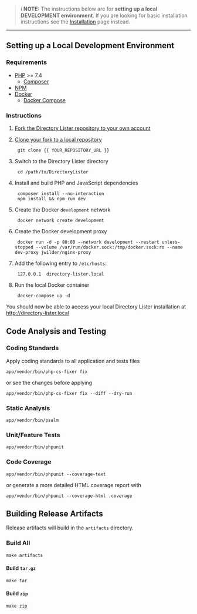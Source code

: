> ℹ️ **NOTE:** The instructions below are for **setting up a local DEVELOPMENT environment**. If you are looking for basic installation instructions see the [Installation](https://github.com/DirectoryLister/DirectoryLister/wiki/Installation) page instead.
---

Setting up a Local Development Environment
------------------------------------------

### Requirements

  - [PHP](https://php.net) >= 7.4
    - [Composer](https://getcomposer.org)
  - [NPM](https://www.npmjs.com)
  - [Docker](https://www.docker.com)
    - [Docker Compose](https://docs.docker.com/compose/)

### Instructions

  1. [Fork the Directory Lister repository to your own account](https://github.com/DirectoryLister/DirectoryLister/fork)

  2. [Clone your fork to a local repository](https://help.github.com/en/github/creating-cloning-and-archiving-repositories/cloning-a-repository)

          git clone {{ YOUR_REPOSITORY_URL }}

  3. Switch to the Directory Lister directory

          cd /path/to/DirectoryLister

  4. Install and build PHP and JavaScript dependencies

          composer install --no-interaction
          npm install && npm run dev

  5. Create the Docker `development` network

          docker network create development

  6. Create the Docker development proxy

          docker run -d -p 80:80 --network development --restart unless-stopped --volume /var/run/docker.sock:/tmp/docker.sock:ro --name dev-proxy jwilder/nginx-proxy

  7. Add the following entry to `/etc/hosts`:

          127.0.0.1  directory-lister.local

  8. Run the local Docker container

          docker-compose up -d

You should now be able to access your local Directory Lister installation at <http://directory-lister.local>

Code Analysis and Testing
-------------------------

### Coding Standards

Apply coding standards to all application and tests files

    app/vendor/bin/php-cs-fixer fix

or see the changes before applying

    app/vendor/bin/php-cs-fixer fix --diff --dry-run

### Static Analysis

    app/vendor/bin/psalm

### Unit/Feature Tests

    app/vendor/bin/phpunit

### Code Coverage

    app/vendor/bin/phpunit --coverage-text

or generate a more detailed HTML coverage report with

    app/vendor/bin/phpunit --coverage-html .coverage

Building Release Artifacts
--------------------------

Release artifacts will build in the `artifacts` directory.

### Build All

    make artifacts

#### Build `tar.gz`

    make tar

#### Build `zip`

    make zip
